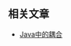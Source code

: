 ## 相关文章

- [Java中的耦合](http://tu-yucheng.github.io/designpattern/2023/05/26/java-coupling-classes-tight-loose.html)